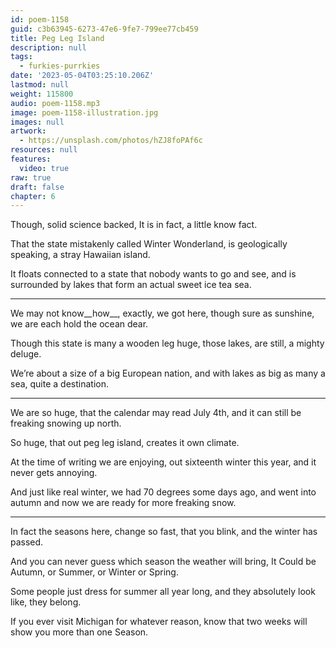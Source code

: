 ```yaml
---
id: poem-1158
guid: c3b63945-6273-47e6-9fe7-799ee77cb459
title: Peg Leg Island
description: null
tags:
  - furkies-purrkies
date: '2023-05-04T03:25:10.206Z'
lastmod: null
weight: 115800
audio: poem-1158.mp3
image: poem-1158-illustration.jpg
images: null
artwork:
  - https://unsplash.com/photos/hZJ8foPAf6c
resources: null
features:
  video: true
raw: true
draft: false
chapter: 6
---
```


Though, solid science backed,
It is in fact, a little know fact.

That the state mistakenly called Winter Wonderland,
is geologically speaking, a stray Hawaiian island.

It floats connected to a state that nobody wants to go and see,
and is surrounded by lakes that form an actual sweet ice tea sea.

---

We may not know__how__, exactly, we got here,
though sure as sunshine, we are each hold the ocean dear.

Though this state is many a wooden leg huge,
those lakes, are still, a mighty deluge.

We’re about a size of a big European nation,
and with lakes as big as many a sea, quite a destination.

---

We are so huge, that the calendar may read July 4th,
and it can still be freaking snowing up north.

So huge, that out peg leg island,
creates it own climate.

At the time of writing we are enjoying,
out sixteenth winter this year, and it never gets annoying.

And just like real winter, we had 70 degrees some days ago,
and went into autumn and now we are ready for more freaking snow.

---

In fact the seasons here, change so fast,
that you blink, and the winter has passed.

And you can never guess which season the weather will bring,
It Could be Autumn, or Summer, or Winter or Spring.

Some people just dress for summer all year long,
and they absolutely look like, they belong.

If you ever visit Michigan for whatever reason,
know that two weeks will show you more than one Season.
